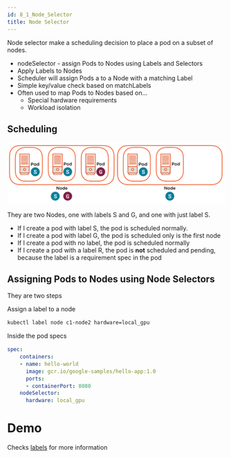 ```yaml
---
id: 8_1_Node_Selector
title: Node Selector
---
```


Node selector make a scheduling decision to place a pod on a subset of nodes.

* nodeSelector - assign Pods to Nodes using Labels and Selectors
* Apply Labels to Nodes
* Scheduler will assign Pods a to a Node with a matching Label
* Simple key/value check based on matchLabels
* Often used to map Pods to Nodes based on...
  * Special hardware requirements
  * Workload isolation

## Scheduling

![Scheduling](assets/node_selector.png)

They are two Nodes, one with labels S and G, and one with just label S.

* If I create a pod with label S, the pod is scheduled normally.
* If I create a pod with label G, the pod is scheduled only is the first node
* If I create a pod with no label, the pod is scheduled normally
* If I create a pod with a label R, the pod is __not__ scheduled and pending, because the label is a requirement spec in the pod

## Assigning Pods to Nodes using Node Selectors

They are two steps

Assign a label to a node
```bash
kubectl label node c1-node2 hardware=local_gpu
```

Inside the pod specs
```yaml
spec:
    containers:
    - name: hello-world
      image: gcr.io/google-samples/hello-app:1.0
      ports:
      - containerPort: 8080
    nodeSelector:
      hardware: local_gpu
```

# Demo

Checks [labels](../2_management_APIServer_&_Pod/5_2_Labels.md) for more information